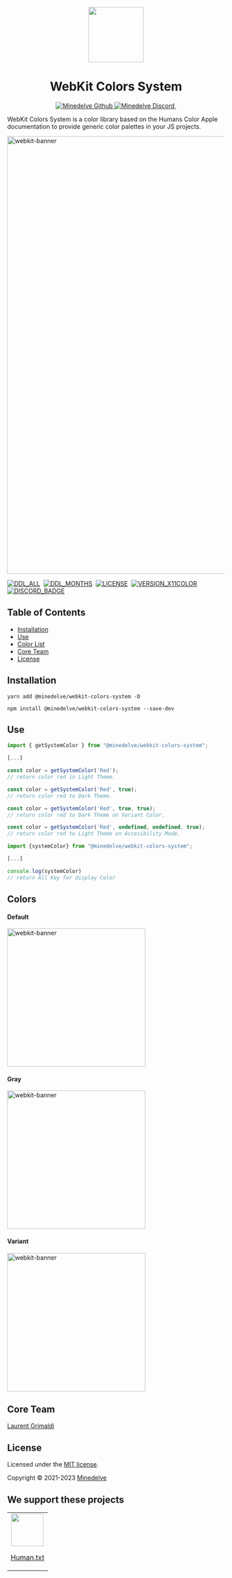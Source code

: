 <p align="center">
  <img src="https://github.com/minedelve/.github/blob/minedelve/picture/packages/webkit-colors-system/webkit-colors-system-logo.png" height="128">
  <h1 align="center">WebKit Colors System</h1>
</p>

<p align="center">
  <a aria-label="Follow Minedelve on Github" href="https://github.com/minedelve" target="_blank">
    <img alt="Minedelve Github" src="https://img.shields.io/badge/Follow%20@Minedelve-black.svg?style=for-the-badge&logo=Github">
  </a>
  <a aria-label="Join the community on Discord" href="https://discord.gg/bVWvfuhemP" target="_blank">
    <img alt="Minedelve Discord" src="https://img.shields.io/badge/Join%20the%20community-black.svg?style=for-the-badge&logo=Discord">
  </a>
    <a aria-label="Explore Webkit Colors System Package" href="https://www.npmjs.com/package/@minedelve/webkit-colors-system" target="_blank">
    <img alt="" src="https://img.shields.io/badge/Minedelve-WebKitColorsSystem-black.svg?style=for-the-badge&logo=NPM">
  </a>
</p>

WebKit Colors System is a color library based on the Humans Color Apple documentation to provide generic color palettes in your JS projects.

<img width="1012" alt="webkit-banner" src="https://github.com/minedelve/.github/blob/minedelve/picture/packages/webkit-colors-system/webkit-colors-system-cover.png">

[![DDL_ALL](https://img.shields.io/npm/dt/@minedelve/webkit-colors-system.svg)](https://www.npmjs.com/package/@minedelve/webkit-colors-system)&nbsp;
[![DDL_MONTHS](https://img.shields.io/npm/dm/@minedelve/webkit-colors-system.svg)](https://www.npmjs.com/package/@minedelve/webkit-colors-system)&nbsp;
[![LICENSE](https://img.shields.io/npm/l/@minedelve/webkit-colors-system.svg)](https://www.npmjs.com/package/@minedelve/webkit-colors-system)&nbsp;
[![VERSION_X11COLOR](https://img.shields.io/npm/v/@minedelve/webkit-colors-system.svg)](https://www.npmjs.com/package/@minedelve/webkit-colors-system)&nbsp;
[![DISCORD_BADGE](https://img.shields.io/discord/1093887038991896717?color=5865F2&label=Discord&logo=discord&logoColor=white&style=flat-square)](https://discord.gg/bVWvfuhemP)

## Table of Contents

- [Installation](#installation)
- [Use](#use)
- [Color List](#colors)
- [Core Team](#core-team)
- [License](#license)

## Installation

```
yarn add @minedelve/webkit-colors-system -D
```

```
npm install @minedelve/webkit-colors-system --save-dev
```

## Use

```js
import { getSystemColor } from "@minedelve/webkit-colors-system";

[...]

const color = getSystemColor('Red');
// return color red in Light Theme.

const color = getSystemColor('Red', true);
// return color red to Dark Theme.

const color = getSystemColor('Red', true, true);
// return color red to Dark Theme on Variant Color.

const color = getSystemColor('Red', undefined, undefined, true);
// return color red to Light Theme on Accesibility Mode.
```

```js
import {systemColor} from "@minedelve/webkit-colors-system";

[...]

console.log(systemColor)
// return All Key for display Color
```

## Colors

#### Default

<img width="320" alt="webkit-banner" src="https://github.com/minedelve/.github/blob/minedelve/picture/packages/webkit-colors-system/webkit-colors-system-palette-default.png">

#### Gray

<img width="320" alt="webkit-banner" src="https://github.com/minedelve/.github/blob/minedelve/picture/packages/webkit-colors-system/webkit-colors-system-palette-gray.png">

#### Variant

<img width="320" alt="webkit-banner" src="https://github.com/minedelve/.github/blob/minedelve/picture/packages/webkit-colors-system/webkit-colors-system-palette-variant.png">

## Core Team

[Laurent Grimaldi](https://github.com/laustrasza)

## License

Licensed under the [MIT license](https://github.com/minedelve/webkit-colors-system/blob/main/LICENSE.md).

Copyright © 2021-2023 [Minedelve](https://minedelve.com)

## We support these projects

<table>
  <tr>
    <td align="center">
      <a href="https://humanstxt.org/">
        <img src="https://user-images.githubusercontent.com/62988176/209962360-048f7199-49dc-4385-9469-d0af6b4a8ea9.png" height="75">
        <p>Human.txt</p>
      </a>
    </td>
  </tr>
</table>
